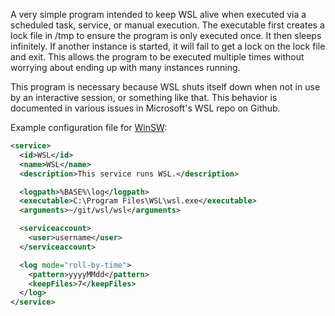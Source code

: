 A very simple program intended to keep WSL alive when executed via a scheduled task, service, or manual execution.  The executable first creates a lock file in /tmp to ensure the program is only executed once.  It then sleeps infinitely.  If another instance is started, it will fail to get a lock on the lock file and exit.  This allows the program to be executed multiple times without worrying about ending up with many instances running.

This program is necessary because WSL shuts itself down when not in use by an interactive session, or something like that.  This behavior is documented in various issues in Microsoft's WSL repo on Github.

Example configuration file for [WinSW](https://github.com/winsw/winsw):
```xml
<service>
  <id>WSL</id>
  <name>WSL</name>
  <description>This service runs WSL.</description>

  <logpath>%BASE%\log</logpath>
  <executable>C:\Program Files\WSL\wsl.exe</executable>
  <arguments>~/git/wsl/wsl</arguments>

  <serviceaccount>
    <user>username</user>
  </serviceaccount>

  <log mode="roll-by-time">
    <pattern>yyyyMMdd</pattern>
    <keepFiles>7</keepFiles>
  </log>
</service>
```
